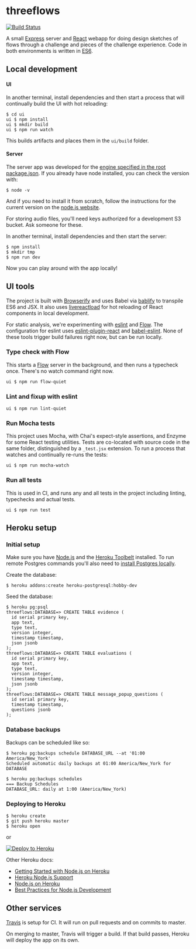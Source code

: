 # threeflows
[![Build Status](https://travis-ci.org/mit-teaching-systems-lab/threeflows.svg?branch=master)](https://travis-ci.org/mit-teaching-systems-lab/threeflows)

A small [Express](http://expressjs.com/) server and [React](https://facebook.github.io/react/) webapp for doing design sketches of flows through a challenge and pieces of the challenge experience.  Code in both environments is written in [ES6](https://babeljs.io/docs/learn-es2015/).

## Local development
#### UI
In another terminal, install dependencies and then start a process that will continually build the UI with hot reloading:
```
$ cd ui
ui $ npm install
ui $ mkdir build
ui $ npm run watch
```
This builds artifacts and places them in the `ui/build` folder.


#### Server
The server app was developed for the [engine specified in the root package.json](https://github.com/mit-teaching-systems-lab/threeflows/blob/master/package.json#L5).  If you already have node installed, you can check the version with:

```
$ node -v
```
And if you need to install it from scratch, follow the instructions for the current version on the [node.js website](https://nodejs.org/en/).

For storing audio files, you'll need keys authorized for a development S3 bucket.  Ask someone for these.

In another terminal, install dependencies and then start the server:
```
$ npm install
$ mkdir tmp
$ npm run dev
```

Now you can play around with the app locally!



## UI tools
The project is built with [Browserify](http://browserify.org/) and uses Babel via [bablify](https://github.com/babel/babelify) to transpile ES6 and JSX.  It also uses [livereactload](https://github.com/milankinen/livereactload) for hot reloading of React components in local development.

For static analysis, we're experimenting with [eslint](http://eslint.org/) and [Flow](https://flowtype.org/).  The configuration for eslint uses [eslint-plugin-react](https://github.com/yannickcr/eslint-plugin-react) and [babel-eslint](https://github.com/babel/babel-eslint).  None of these tools trigger build failures right now, but can be run locally.

### Type check with Flow
This starts a [Flow](https://flowtype.org/) server in the background, and then runs a typecheck once.  There's no watch command right now.
```
ui $ npm run flow-quiet
```

### Lint and fixup with eslint
```
ui $ npm run lint-quiet
```

### Run Mocha tests
This project uses Mocha, with Chai's expect-style assertions, and Enzyme for some React testing utilities.  Tests are co-located with source code in the same folder, distinguished by a `_test.jsx` extension.  To run a process that watches and continually re-runs the tests:

```
ui $ npm run mocha-watch
```

### Run all tests
This is used in CI, and runs any and all tests in the project including linting, typechecks and actual tests.
```
ui $ npm run test
```


## Heroku setup
### Initial setup
Make sure you have [Node.js](http://nodejs.org/) and the [Heroku Toolbelt](https://toolbelt.heroku.com/) installed.  To run remote Postgres commands you'll also need to [install Postgres locally](https://devcenter.heroku.com/articles/heroku-postgresql).

Create the database:
```
$ heroku addons:create heroku-postgresql:hobby-dev
```

Seed the database:
```
$ heroku pg:psql
threeflows:DATABASE=> CREATE TABLE evidence (
  id serial primary key,
  app text,
  type text,
  version integer,
  timestamp timestamp,
  json jsonb
);
threeflows:DATABASE=> CREATE TABLE evaluations (
  id serial primary key,
  app text,
  type text,
  version integer,
  timestamp timestamp,
  json jsonb
);
threeflows:DATABASE=> CREATE TABLE message_popup_questions (
  id serial primary key,
  timestamp timestamp,
  questions jsonb
);

```

### Database backups
Backups can be scheduled like so:

```
$ heroku pg:backups schedule DATABASE_URL --at '01:00 America/New_York'
Scheduled automatic daily backups at 01:00 America/New_York for DATABASE

$ heroku pg:backups schedules
=== Backup Schedules
DATABASE_URL: daily at 1:00 (America/New_York)
```

### Deploying to Heroku

```
$ heroku create
$ git push heroku master
$ heroku open
```
or

[![Deploy to Heroku](https://www.herokucdn.com/deploy/button.png)](https://heroku.com/deploy)

Other Heroku docs:
- [Getting Started with Node.js on Heroku](https://devcenter.heroku.com/articles/getting-started-with-nodejs)
- [Heroku Node.js Support](https://devcenter.heroku.com/articles/nodejs-support)
- [Node.js on Heroku](https://devcenter.heroku.com/categories/nodejs)
- [Best Practices for Node.js Development](https://devcenter.heroku.com/articles/node-best-practices)


## Other services
[Travis](https://travis-ci.org/mit-teaching-systems-lab/threeflows) is setup for CI.  It will run on pull requests and on commits to master.

On merging to master, Travis will trigger a build.  If that build passes, Heroku will deploy the app on its own.

